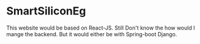 
# SmartSiliconEg

This website would be based on React-JS. Still Don't know the how would I mange the backend. But it would either be with Spring-boot Django.